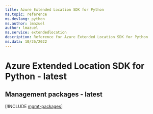 ```yaml
---
title: Azure Extended Location SDK for Python
ms.topic: reference
ms.devlang: python
ms.author: lmazuel
author: lmazuel
ms.service: extendedlocation
description: Reference for Azure Extended Location SDK for Python
ms.data: 10/26/2022
---
```

# Azure Extended Location SDK for Python - latest

## Management packages - latest
[!INCLUDE [mgmt-packages](extended-location-mgmt-index.md)]